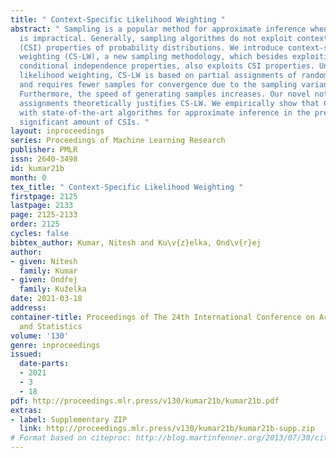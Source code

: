```yaml
---
title: " Context-Specific Likelihood Weighting "
abstract: " Sampling is a popular method for approximate inference when exact inference
  is impractical. Generally, sampling algorithms do not exploit context-specific independence
  (CSI) properties of probability distributions. We introduce context-specific likelihood
  weighting (CS-LW), a new sampling methodology, which besides exploiting the classical
  conditional independence properties, also exploits CSI properties. Unlike the standard
  likelihood weighting, CS-LW is based on partial assignments of random variables
  and requires fewer samples for convergence due to the sampling variance reduction.
  Furthermore, the speed of generating samples increases. Our novel notion of contextual
  assignments theoretically justifies CS-LW. We empirically show that CS-LW is competitive
  with state-of-the-art algorithms for approximate inference in the presence of a
  significant amount of CSIs. "
layout: inproceedings
series: Proceedings of Machine Learning Research
publisher: PMLR
issn: 2640-3498
id: kumar21b
month: 0
tex_title: " Context-Specific Likelihood Weighting "
firstpage: 2125
lastpage: 2133
page: 2125-2133
order: 2125
cycles: false
bibtex_author: Kumar, Nitesh and Ku\v{z}elka, Ond\v{r}ej
author:
- given: Nitesh
  family: Kumar
- given: Ondřej
  family: Kuželka
date: 2021-03-18
address:
container-title: Proceedings of The 24th International Conference on Artificial Intelligence
  and Statistics
volume: '130'
genre: inproceedings
issued:
  date-parts:
  - 2021
  - 3
  - 18
pdf: http://proceedings.mlr.press/v130/kumar21b/kumar21b.pdf
extras:
- label: Supplementary ZIP
  link: http://proceedings.mlr.press/v130/kumar21b/kumar21b-supp.zip
# Format based on citeproc: http://blog.martinfenner.org/2013/07/30/citeproc-yaml-for-bibliographies/
---
```

